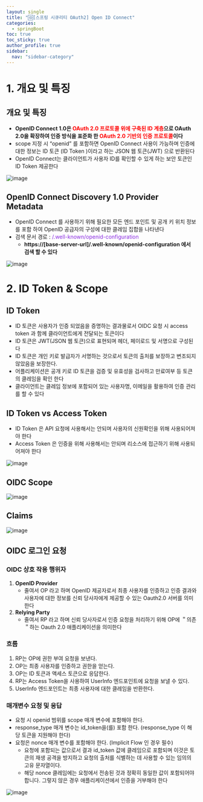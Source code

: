 ```yaml
---
layout: single
title: "🆔[스프링 시큐리티 OAuth2] Open ID Connect"
categories:
  - springBoot
toc: true
toc_sticky: true
author_profile: true
sidebar:
  nav: "sidebar-category"
---
```


# 1. 개요 및 특징

## 개요 및 특징

- **OpenID Connect 1.0은 <span style="color:red;">OAuth 2.0 프로토콜 위에 구축된 ID 계층</span>으로 OAuth 2.0을 확장하여 인증 방식을 표준화 한 <span style="color:red;">OAuth 2.0 기반의 인증 프로토콜</span>이다**
- scope 지정 시 “openid” 를 포함하면 OpenID Connect 사용이 가능하며 인증에 대한 정보는 ID 토큰 (ID Token )이라고 하는 JSON 웹 토큰(JWT) 으로 반환된다
- OpenID Connect는 클라이언트가 사용자 ID를 확인할 수 있게 하는 보안 토큰인 ID Token 제공한다

![image](https://github.com/user-attachments/assets/8d46c502-2b93-4e85-a9f0-fdfecbdf9abc)

## OpenID Connect Discovery 1.0 Provider Metadata

- OpenID Connect 를 사용하기 위해 필요한 모든 엔드 포인트 및 공개 키 위치 정보를 포함 하여 OpenID 공급자의 구성에 대한 클레임 집합을 나타낸다
- 검색 문서 경로 : <span style="color:blueviolet;">/.well-known/openid-configuration</span>
  - <b>https://[base-server-url]/.well-known/openid-configuration 에서 검색 할 수 있다</b>

![image](https://github.com/user-attachments/assets/f99b90b5-1064-451c-b7c6-7d1d1fceb125)

# 2. ID Token & Scope

## ID Token

- ID 토큰은 사용자가 인증 되었음을 증명하는 결과물로서 OIDC 요청 시 access token 과 함께 클라이언트에게 전달되는 토큰이다
- ID 토큰은 JWT(JSON 웹 토큰)으로 표현되며 헤더, 페이로드 및 서명으로 구성된다
- ID 토큰은 개인 키로 발급자가 서명하는 것으로서 토큰의 출처를 보장하고 변조되지 않았음을 보장한다.
- 어플리케이션은 공개 키로 ID 토큰을 검증 및 유효성을 검사하고 만료여부 등 토큰의 클레임을 확인 한다
- 클라이언트는 클레임 정보에 포함되어 있는 사용자명, 이메일을 활용하여 인증 관리를 할 수 있다

## ID Token vs Access Token

- ID Token 은 API 요청에 사용해서는 안되며 사용자의 신원확인을 위해 사용되어져야 한다
- Access Token 은 인증을 위해 사용해서는 안되며 리소스에 접근하기 위해 사용되어져야 한다

![image](https://github.com/user-attachments/assets/9ae56e18-26de-4889-ab7e-fcc5b4854d71)

## OIDC Scope

![image](https://github.com/user-attachments/assets/25bfd5d7-6d81-4de3-8888-f3bbf06357a7)

## Claims

![image](https://github.com/user-attachments/assets/1a7f7663-f8e4-4736-b352-c23e7f6dde69)

## OIDC 로그인 요청

### OIDC 상호 작용 행위자

1. **OpenID Provider**
   - 줄여서 OP 라고 하며 OpenID 제공자로서 최종 사용자를 인증하고 인증 결과와 사용자에 대한 정보를 신뢰 당사자에게 제공할 수 있는 Oauth2.0 서버를 의미한다
2. **Relying Party**
   - 줄여서 RP 라고 하며 신뢰 당사자로서 인증 요청을 처리하기 위해 OP에 ＂의존＂하는 Oauth 2.0 애플리케이션을 의미한다

### 흐름

1. RP는 OP에 권한 부여 요청을 보낸다.
2. OP는 최종 사용자를 인증하고 권한을 얻는다.
3. OP는 ID 토큰과 액세스 토큰으로 응답한다.
4. RP는 Access Token을 사용하여 UserInfo 엔드포인트에 요청을 보낼 수 있다.
5. UserInfo 엔드포인트는 최종 사용자에 대한 클레임을 반환한다.

### 매개변수 요청 및 응답

- 요청 시 openid 범위를 scope 매개 변수에 포함해야 한다.
- response_type 매개 변수는 id_token을(를) 포함 한다. (response_type 이 해당 토큰을 지원해야 한다)
- 요청은 nonce 매개 변수를 포함해야 한다. (Implicit Flow 인 경우 필수)
  - 요청에 포함되는 값으로서 결과 id_token 값에 클레임으로 포함되며 이것은 토큰의 재생 공격을 방지하고 요청의 출처를 식별하는 데 사용할 수 있는 임의의 고유 문자열이다.
  - 해당 nonce 클레임에는 요청에서 전송된 것과 정확히 동일한 값이 포함되어야 합니다. 그렇지 않은 경우 애플리케이션에서 인증을 거부해야 한다

![image](https://github.com/user-attachments/assets/fd761448-d999-4e88-99e2-8169873574a3)
